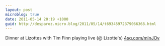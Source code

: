 ```yaml
---
layout: post
microblog: true
date: 2011-05-14 20:19 +1000
guid: http://desparoz.micro.blog/2011/05/14/t69345972379066368.html
---
```

Dinner at Lizottes with Tim Finn playing live (@ Lizotte's) [4sq.com/mlnJOv](http://4sq.com/mlnJOv)

